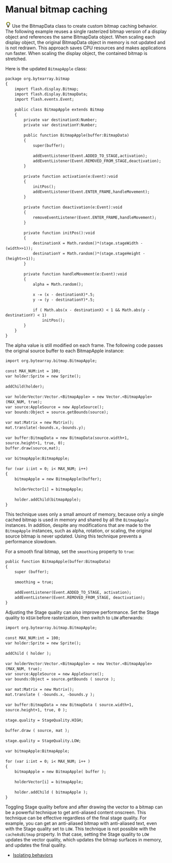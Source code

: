 # Manual bitmap caching

![](../../img/tip_help.png) Use the BitmapData class to create custom bitmap
caching behavior. The following example reuses a single rasterized bitmap
version of a display object and references the same BitmapData object. When
scaling each display object, the original BitmapData object in memory is not
updated and is not redrawn. This approach saves CPU resources and makes
applications run faster. When scaling the display object, the contained bitmap
is stretched.

Here is the updated `BitmapApple` class:

    package org.bytearray.bitmap
    {
        import flash.display.Bitmap;
        import flash.display.BitmapData;
        import flash.events.Event;

        public class BitmapApple extends Bitmap
        {
            private var destinationX:Number;
            private var destinationY:Number;

            public function BitmapApple(buffer:BitmapData)
            {
                super(buffer);

                addEventListener(Event.ADDED_TO_STAGE,activation);
                addEventListener(Event.REMOVED_FROM_STAGE,deactivation);
            }

            private function activation(e:Event):void
            {
                initPos();
                addEventListener(Event.ENTER_FRAME,handleMovement);
            }

            private function deactivation(e:Event):void
            {
                removeEventListener(Event.ENTER_FRAME,handleMovement);
            }

            private function initPos():void
            {
                destinationX = Math.random()*(stage.stageWidth - (width>>1));
                destinationY = Math.random()*(stage.stageHeight - (height>>1));
            }

            private function handleMovement(e:Event):void
            {
                alpha = Math.random();

                x -= (x - destinationX)*.5;
                y -= (y - destinationY)*.5;

                if ( Math.abs(x - destinationX) < 1 && Math.abs(y - destinationY) < 1)
                    initPos();
            }
        }
    }

The alpha value is still modified on each frame. The following code passes the
original source buffer to each BitmapApple instance:

    import org.bytearray.bitmap.BitmapApple;

    const MAX_NUM:int = 100;
    var holder:Sprite = new Sprite();

    addChild(holder);

    var holderVector:Vector.<BitmapApple> = new Vector.<BitmapApple>(MAX_NUM, true);
    var source:AppleSource = new AppleSource();
    var bounds:Object = source.getBounds(source);

    var mat:Matrix = new Matrix();
    mat.translate(-bounds.x,-bounds.y);

    var buffer:BitmapData = new BitmapData(source.width+1, source.height+1, true, 0);
    buffer.draw(source,mat);

    var bitmapApple:BitmapApple;

    for (var i:int = 0; i< MAX_NUM; i++)
    {
        bitmapApple = new BitmapApple(buffer);

        holderVector[i] = bitmapApple;

        holder.addChild(bitmapApple);
    }

This technique uses only a small amount of memory, because only a single cached
bitmap is used in memory and shared by all the `BitmapApple` instances. In
addition, despite any modifications that are made to the `BitmapApple`
instances, such as alpha, rotation, or scaling, the original source bitmap is
never updated. Using this technique prevents a performance slowdown.

For a smooth final bitmap, set the `smoothing` property to `true`:

    public function BitmapApple(buffer:BitmapData)
    {
        super (buffer);

        smoothing = true;

        addEventListener(Event.ADDED_TO_STAGE, activation);
        addEventListener(Event.REMOVED_FROM_STAGE, deactivation);
    }

Adjusting the Stage quality can also improve performance. Set the Stage quality
to `HIGH` before rasterization, then switch to `LOW` afterwards:

    import org.bytearray.bitmap.BitmapApple;

    const MAX_NUM:int = 100;
    var holder:Sprite = new Sprite();

    addChild ( holder );

    var holderVector:Vector.<BitmapApple> = new Vector.<BitmapApple>(MAX_NUM, true);
    var source:AppleSource = new AppleSource();
    var bounds:Object = source.getBounds ( source );

    var mat:Matrix = new Matrix();
    mat.translate ( -bounds.x, -bounds.y );

    var buffer:BitmapData = new BitmapData ( source.width+1, source.height+1, true, 0 );

    stage.quality = StageQuality.HIGH;

    buffer.draw ( source, mat );
     
    stage.quality = StageQuality.LOW;

    var bitmapApple:BitmapApple;

    for (var i:int = 0; i< MAX_NUM; i++ )
    {
        bitmapApple = new BitmapApple( buffer );

        holderVector[i] = bitmapApple;

        holder.addChild ( bitmapApple );
    }

Toggling Stage quality before and after drawing the vector to a bitmap can be a
powerful technique to get anti-aliased content onscreen. This technique can be
effective regardless of the final stage quality. For example, you can get an
anti-aliased bitmap with anti-aliased text, even with the Stage quality set to
`LOW`. This technique is not possible with the `cacheAsBitmap` property. In that
case, setting the Stage quality to `LOW` updates the vector quality, which
updates the bitmap surfaces in memory, and updates the final quality.

- [Isolating behaviors](./isolating-behaviors.md)
